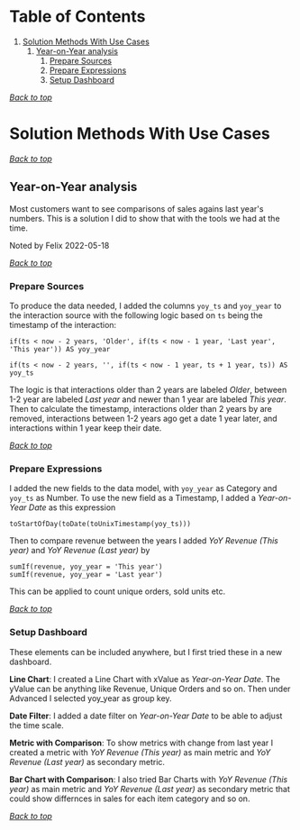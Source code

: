 # Table of Contents
1. [Solution Methods With Use Cases](#solution-methods-with-use-cases)
    1. [Year-on-Year analysis](#year-on-year-analysis)
        1. [Prepare Sources](#prepare-sources)
        1. [Prepare Expressions](#prepare-expressions)
        1. [Setup Dashboard ](#setup-dashboard)
[](#table-of-contents)

[*Back to top*](#table-of-contents)

# Solution Methods With Use Cases

[*Back to top*](#table-of-contents)

## Year-on-Year analysis

Most customers want to see comparisons of sales agains last year's numbers. This is a solution I did to show that with the tools we had at the time.

Noted by Felix 2022-05-18

[*Back to top*](#table-of-contents)

### Prepare Sources

To produce the data needed, I added the columns `yoy_ts` and `yoy_year` to the interaction source with the following logic based on `ts` being the timestamp of the interaction:

    if(ts < now - 2 years, 'Older', if(ts < now - 1 year, 'Last year', 'This year')) AS yoy_year

    if(ts < now - 2 years, '', if(ts < now - 1 year, ts + 1 year, ts)) AS yoy_ts

The logic is that interactions older than 2 years are labeled *Older*, between 1-2 year are labeled *Last year* and newer than 1 year are labeled *This year*. Then to calculate the timestamp, interactions older than 2 years by are removed, interactions between 1-2 years ago get a date 1 year later, and interactions within 1 year keep their date. 

[*Back to top*](#table-of-contents)

### Prepare Expressions

I added the new fields to the data model, with `yoy_year` as Category and `yoy_ts` as Number. To use the new field as a Timestamp, I added a *Year-on-Year Date* as this expression

    toStartOfDay(toDate(toUnixTimestamp(yoy_ts)))

Then to compare revenue between the years I added *YoY Revenue (This year)* and *YoY Revenue (Last year)* by

    sumIf(revenue, yoy_year = 'This year')
    sumIf(revenue, yoy_year = 'Last year')

This can be applied to count unique orders, sold units etc.

[*Back to top*](#table-of-contents)

### Setup Dashboard 

These elements can be included anywhere, but I first tried these in a new dashboard.

**Line Chart**: I created a Line Chart with xValue as *Year-on-Year Date*. The yValue can be anything like Revenue, Unique Orders and so on. Then under Advanced I selected yoy_year as group key.

**Date Filter**: I added a date filter on *Year-on-Year Date* to be able to adjust the time scale.

**Metric with Comparison**: To show metrics with change from last year I created a metric with *YoY Revenue (This year)* as main metric and *YoY Revenue (Last year)* as secondary metric.

**Bar Chart with Comparison**: I also tried Bar Charts with *YoY Revenue (This year)* as main metric and *YoY Revenue (Last year)* as secondary metric that could show differnces in sales for each item category and so on.

[*Back to top*](#table-of-contents)
